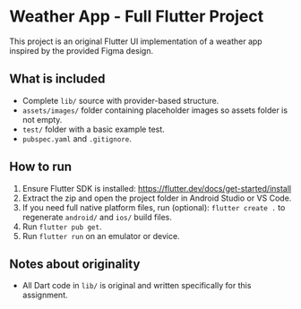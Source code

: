 # Weather App - Full Flutter Project 

This project is an original Flutter UI implementation of a weather app inspired by the provided Figma design.


## What is included
- Complete `lib/` source with provider-based structure.
- `assets/images/` folder containing placeholder images so assets folder is not empty.
- `test/` folder with a basic example test.
- `pubspec.yaml` and `.gitignore`.

## How to run
1. Ensure Flutter SDK is installed: https://flutter.dev/docs/get-started/install
2. Extract the zip and open the project folder in Android Studio or VS Code.
3. If you need full native platform files, run (optional): `flutter create .` to regenerate `android/` and `ios/` build files.
4. Run `flutter pub get`.
5. Run `flutter run` on an emulator or device.

## Notes about originality
- All Dart code in `lib/` is original and written specifically for this assignment.
